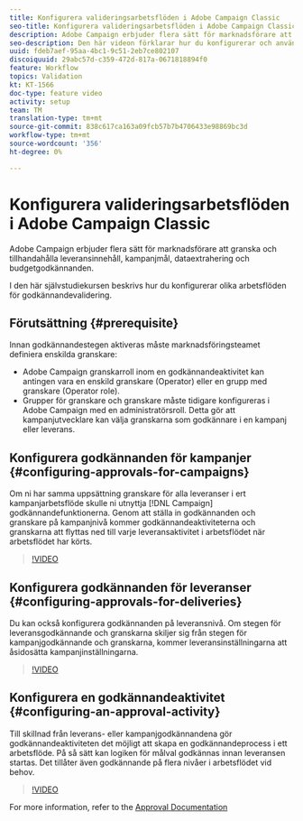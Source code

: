 ```yaml
---
title: Konfigurera valideringsarbetsflöden i Adobe Campaign Classic
seo-title: Konfigurera valideringsarbetsflöden i Adobe Campaign Classic
description: Adobe Campaign erbjuder flera sätt för marknadsförare att granska och tillhandahålla leveransinnehåll, kampanjmål, dataextrahering och budgetgodkännanden. I den här självstudiekursen beskrivs hur du konfigurerar olika arbetsflöden för godkännandevalidering.
seo-description: Den här videon förklarar hur du konfigurerar och använder en leveransmall i ACCAdobe Campaign innehåller flera alternativ för marknadsförare som kan granska och tillhandahålla leveransinnehåll, kampanjmål, dataextrahering och budgetgodkännanden. I den här självstudiekursen beskrivs hur du konfigurerar olika arbetsflöden för godkännandevalidering.
uuid: fdeb7aef-95aa-4bc1-9c51-2eb7ce802107
discoiquuid: 29abc57d-c359-472d-817a-0671818894f0
feature: Workflow
topics: Validation
kt: KT-1566
doc-type: feature video
activity: setup
team: TM
translation-type: tm+mt
source-git-commit: 838c617ca163a09fcb57b7b4706433e98869bc3d
workflow-type: tm+mt
source-wordcount: '356'
ht-degree: 0%

---
```



# Konfigurera valideringsarbetsflöden i Adobe Campaign Classic

Adobe Campaign erbjuder flera sätt för marknadsförare att granska och tillhandahålla leveransinnehåll, kampanjmål, dataextrahering och budgetgodkännanden.

I den här självstudiekursen beskrivs hur du konfigurerar olika arbetsflöden för godkännandevalidering.

## Förutsättning {#prerequisite}

Innan godkännandestegen aktiveras måste marknadsföringsteamet definiera enskilda granskare:

* Adobe Campaign granskarroll inom en godkännandeaktivitet kan antingen vara en enskild granskare (Operator) eller en grupp med granskare (Operator role).
* Grupper för granskare och granskare måste tidigare konfigureras i Adobe Campaign med en administratörsroll. Detta gör att kampanjutvecklare kan välja granskarna som godkännare i en kampanj eller leverans.

## Konfigurera godkännanden för kampanjer  {#configuring-approvals-for-campaigns}

Om ni har samma uppsättning granskare för alla leveranser i ert kampanjarbetsflöde skulle ni utnyttja [!DNL Campaign] godkännandefunktionerna. Genom att ställa in godkännanden och granskare på kampanjnivå kommer godkännandeaktiviteterna och granskarna att flyttas ned till varje leveransaktivitet i arbetsflödet när arbetsflödet har körts.

>[!VIDEO](https://video.tv.adobe.com/v/25175?quality=12)

## Konfigurera godkännanden för leveranser  {#configuring-approvals-for-deliveries}

Du kan också konfigurera godkännanden på leveransnivå. Om stegen för leveransgodkännande och granskarna skiljer sig från stegen för kampanjgodkännande och granskarna, kommer leveransinställningarna att åsidosätta kampanjinställningarna.

>[!VIDEO](https://video.tv.adobe.com/v/25176?quality=12)

## Konfigurera en godkännandeaktivitet  {#configuring-an-approval-activity}

Till skillnad från leverans- eller kampanjgodkännandena gör godkännandeaktiviteten det möjligt att skapa en godkännandeprocess i ett arbetsflöde. På så sätt kan logiken för målval godkännas innan leveransen startas. Det tillåter även godkännande på flera nivåer i arbetsflödet vid behov.

>[!VIDEO](https://video.tv.adobe.com/v/25174?quality=12)

For more information, refer to the [Approval Documentation](https://docs.adobe.com/help/en/campaign-classic/using/automating-with-workflows/flow-control-activities/approval.html)
